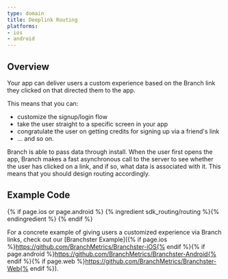 ```yaml
---
type: domain
title: Deeplink Routing
platforms:
- ios
- android
---
```


## Overview

Your app can deliver users a custom experience based on the Branch link they clicked on that directed them to the app.

This means that you can:

* customize the signup/login flow
* take the user straight to a specific screen in your app
* congratulate the user on getting credits for signing up via a friend's link
* ... and so on.

Branch is able to pass data through install. When the user first opens the app, Branch makes a fast asynchronous call to the server to see whether the user has clicked on a link, and if so, what data is associated with it. This means that you should design routing accordingly.

## Example Code

{% if page.ios or page.android %}
{% ingredient sdk_routing/routing %}{% endingredient %}
{% endif %}

For a concrete example of giving users a customized experience via Branch links, check out our [Branchster Example]({% if page.ios %}https://github.com/BranchMetrics/Branchster-iOS{% endif %}{% if page.android %}https://github.com/BranchMetrics/Branchster-Android{% endif %}{% if page.web %}https://github.com/BranchMetrics/Branchster-Web{% endif %}).